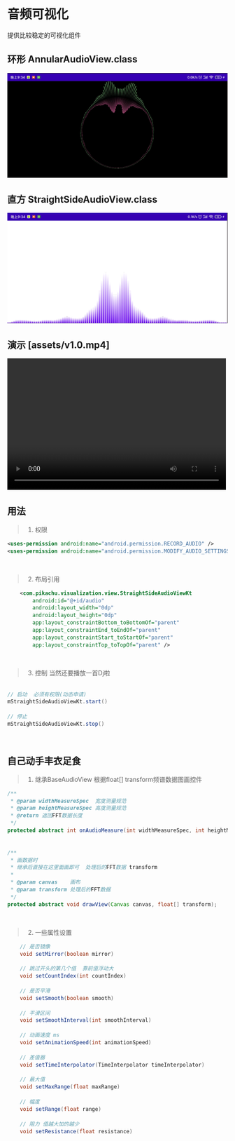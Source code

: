 音频可视化
===
提供比较稳定的可视化组件


环形 AnnularAudioView.class
----
![](assets/au.png)




直方 StraightSideAudioView.class
----
![](assets/se.png)

演示 [assets/v1.0.mp4]
----
<video src="视频链接" controls="controls" width="500" height="300">您的浏览器不支持播放该视频！</video>





用法
---
>1. 权限
```xml
<uses-permission android:name="android.permission.RECORD_AUDIO" />
<uses-permission android:name="android.permission.MODIFY_AUDIO_SETTINGS" />
```
<br>


>2. 布局引用
```xml
    <com.pikachu.visualization.view.StraightSideAudioViewKt
        android:id="@+id/audio"
        android:layout_width="0dp"
        android:layout_height="0dp"
        app:layout_constraintBottom_toBottomOf="parent"
        app:layout_constraintEnd_toEndOf="parent"
        app:layout_constraintStart_toStartOf="parent"
        app:layout_constraintTop_toTopOf="parent" />
```
<br>

>3. 控制  当然还要播放一首Dj啦
```java

// 启动  必须有权限(动态申请)
mStraightSideAudioViewKt.start()

// 停止
mStraightSideAudioViewKt.stop()

```
<br>










自己动手丰衣足食
---
>1. 继承BaseAudioView 根据float[] transform频谱数据图画控件
```java
/**
 * @param widthMeasureSpec  宽度测量规范
 * @param heightMeasureSpec 高度测量规范
 * @return 返回FFT数据长度
 */
protected abstract int onAudioMeasure(int widthMeasureSpec, int heightMeasureSpec);


/**
 * 画数据时
 * 继承后直接在这里面画即可  处理后的FFT数据 transform
 *
 * @param canvas    画布
 * @param transform 处理后的FFT数据
 */
protected abstract void drawView(Canvas canvas, float[] transform);

```
<br>


>2. 一些属性设置
```java
    // 是否镜像
    void setMirror(boolean mirror)

    // 跳过开头的第几个值  靠前值浮动大
    void setCountIndex(int countIndex) 

    // 是否平滑
    void setSmooth(boolean smooth)

    // 平滑区间
    void setSmoothInterval(int smoothInterval)

    // 动画速度 ms
    void setAnimationSpeed(int animationSpeed)

    // 差值器
    void setTimeInterpolator(TimeInterpolator timeInterpolator)
    
    // 最大值
    void setMaxRange(float maxRange)

    // 幅度
    void setRange(float range)

    // 阻力 值越大加的越少
    void setResistance(float resistance)

```
